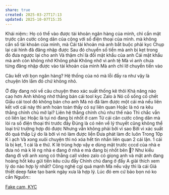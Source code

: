 ```yaml
---
share: true
created: 2025-03-27T17:13
updated: 2025-10-07T15:35
---
```

Khái niệm:: 
Họ có thể vào được tài khoản ngân hàng của mình, chỉ cần mặt trước căn cước công dân của cộng với số điện thoại của mình. 
mà không cần số tài khoản của mình, mà 
Cái tài khoản mà anh bắt buộc phải kyc
Chụp lại cái hình đã đăng nhập được
Sau đó chuyển số tiền mà anh bị kẹt trong đó đưa ngược lại cho anh
Và thậm chí là đổi mật khẩu của anh
Cái mật khẩu mà anh còn không nhớ
Không phải Không nhớ vì anh tệ
Mà vì anh chưa từng đăng nhập được vào tài khoản của mình
Mà anh chỉ lỡ chuyển tiền vào

Câu kết với bọn ngân hàng? Hệ thống của nó mà lỗi đầy ra như vậy là chuyện lớn lắm đó chứ không nhỏ.

Ở đây đang nói về câu chuyện theo xác suất thống kê thôi
Khả năng nào cao hơn
Anh không nhớ thằng bán cái tool kyc Zalo à
Nó cố sống cố chết Giấu cái tool đó không bán cho anh
Mà nó đã làm được một cái mà nếu liên kết với cái này thì anh hoàn toàn thấy có sự liên quan 
Hoặc là nó ra kêu thằng chính chủ mở lại? Liên hệ thằng chính chủ như thế nào
Thì chắc vẫn có liên lạc 
Hoặc là tụi nó đang bị nhốt ở cam
Từ cái căn cước công dân mà lòi ra số điện thoại thì trước đây Đúng là có nên về lý thuyết cũng không thể loại trừ trường hợp đó được
Nhưng vẫn không phải bởi vì sao Bởi vì xác suất đó quá thấp
Lý do là bởi vì nó làm được liền
Đưa phát làm đc luôn
Trong 10p
K ì ạch
Và xong xuôi chuyện thì nó xóa hết tin nhắn liên quan
2 cái lận. 1 cái là bị kẹt, 1 cái là e thử. K lẽ trùng hợp vậy e dùng mặt trước cccd của nhà e đưa nó mà k lẽ ng nhà e đang ở nhà e mà đang bị nhốt bên 🍊?
Như kiểu đang đi với anh xong có thằng call video zalo có giọng anh và mặt anh đang hoảng hốt kêu gửi tiền kêu cứu đấy
Chính chủ đang ở đấy
A giải thích xem lý do nào hợp lý nhất?
Công nghệ cgi quá mạnh
Mà nếu vậy thì là cái Giả thiết deep fake tạo bank ngày xưa là hợp lý. Lúc đó em cứ bảo bọn nó ko cần
Nguồn:: 

[Fake cam, KYC](../../L%C3%A0m%20thu%C3%AA/L%C3%A0m%20k%E1%BA%BFt%20qu%E1%BA%A3%20%E1%BA%A3o/Fake%20cam,%20KYC.md)